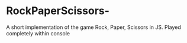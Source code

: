 # RockPaperScissors-
A short implementation of the game Rock, Paper, Scissors in JS. Played completely within console 
